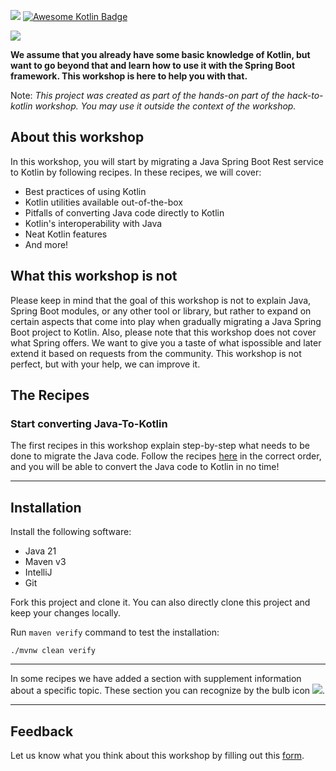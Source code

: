 ![](https://github.com/alimeshkat/hack-to-kotlin/actions/workflows/build.yml/badge.svg) [![Awesome Kotlin Badge](https://kotlin.link/awesome-kotlin.svg)](https://github.com/KotlinBy/awesome-kotlin)

![](recipes/sources/png/HackToKotlinLogo.png)

**We assume that you already have some basic knowledge of Kotlin, but want to go beyond that and learn how to use it
with
the Spring Boot framework. This workshop is here to help you with that.**

Note: *This project was created as part of the hands-on part of the hack-to-kotlin workshop. You may use it outside the
context of the workshop.*

## About this workshop

In this workshop, you will start by migrating a Java Spring Boot Rest service to Kotlin by following recipes.
In these recipes, we will cover:

- Best practices of using Kotlin
- Kotlin utilities available out-of-the-box
- Pitfalls of converting Java code directly to Kotlin
- Kotlin's interoperability with Java
- Neat Kotlin features
- And more!

## What this workshop is not

Please keep in mind that the goal of this workshop is not to explain Java, Spring Boot modules, or any other tool or
library, but rather to expand on certain aspects that come into play when gradually migrating a Java Spring Boot project
to Kotlin. Also, please note that this workshop does not cover what Spring offers. We want to give you a taste of what
ispossible and later extend it based on requests from the community.
This workshop is not perfect, but with your help,
we can improve it.

## The Recipes

### Start converting Java-To-Kotlin

The first recipes in this workshop explain step-by-step what needs to be done to migrate the Java code. Follow the
recipes  [here](recipes/java-to-kotlin/Intro.md) in the correct order, and you will be able to convert the Java code to
Kotlin in no time!

---

## Installation

Install the following software:

- Java 21
- Maven v3
- IntelliJ
- Git

Fork this project and clone it. You can also directly clone this project and keep your changes locally.

Run `maven verify` command to test the installation:

```shell 
./mvnw clean verify
```

---

In some recipes we have added a section with supplement information about a specific topic.
These section you can recognize by the bulb icon ![](recipes/sources/png/light-bulb-xs.png).

---

## Feedback

Let us know what you think about this workshop by filling out this [form](https://forms.gle/NYLUQQYk4YKRGB5DA).

